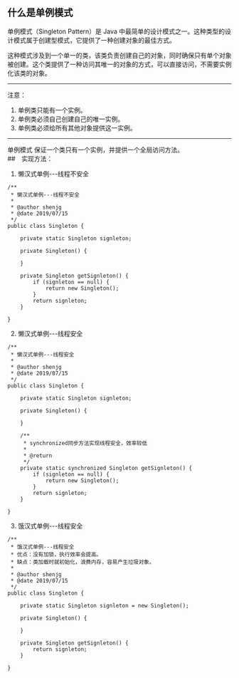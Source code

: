 ## 什么是单例模式   
  单例模式（Singleton Pattern）是 Java 中最简单的设计模式之一。这种类型的设计模式属于创建型模式，它提供了一种创建对象的最佳方式。

这种模式涉及到一个单一的类，该类负责创建自己的对象，同时确保只有单个对象被创建。这个类提供了一种访问其唯一的对象的方式，可以直接访问，不需要实例化该类的对象。  

---
注意：
1. 单例类只能有一个实例。
2. 单例类必须自己创建自己的唯一实例。
3. 单例类必须给所有其他对象提供这一实例。
---
单例模式  保证一个类只有一个实例，并提供一个全局访问方法。   
##　实现方法：　 
　
1. 懒汉式单例---线程不安全
```
/**
 * 懒汉式单例---线程不安全
 *
 * @author shenjg
 * @date 2019/07/15
 */
public class Singleton {

    private static Singleton signleton;

    private Singleton() {

    }

    private Singleton getSignleton() {
        if (signleton == null) {
            return new Singleton();
        }
        return signleton;
    }

}
```  
     
2. 懒汉式单例---线程安全
```
/**
 * 懒汉式单例---线程安全
 *
 * @author shenjg
 * @date 2019/07/15
 */
public class Singleton {

    private static Singleton signleton;

    private Singleton() {

    }

    /**
     * synchronized同步方法实现线程安全，效率较低
     *
     * @return
     */
    private static synchronized Singleton getSignleton() {
        if (signleton == null) {
            return new Singleton();
        }
        return signleton;
    }

}
```
3.  饿汉式单例---线程安全
```
/**
 * 饿汉式单例---线程安全
 * 优点：没有加锁，执行效率会提高。
 * 缺点：类加载时就初始化，浪费内存，容易产生垃圾对象。
 *
 * @author shenjg
 * @date 2019/07/15
 */
public class Singleton {

    private static Singleton signleton = new Singleton();

    private Singleton() {

    }

    private Singleton getSignleton() {
        return signleton;
    }

}
```
